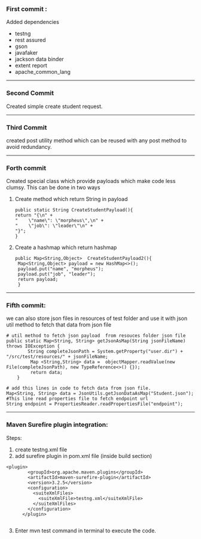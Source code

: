 ### First commit :
Added dependencies
- testng
- rest assured
- gson
- javafaker
- jackson data binder
- extent report
- apache_common_lang
---
### Second Commit
Created simple create student request.

---
### Third Commit 
created post utility method which can be reused with any post method to avoid redundancy.

---
### Forth commit 
Created special class which provide payloads which make code less clumsy.
This can be done in two ways 
   1. Create method which return String in payload 
        ``` 
      public static String CreateStudentPayload(){
      return "{\n" +
      "    \"name\": \"morpheus\",\n" +
      "    \"job\": \"leader\"\n" +
      "}";
      } 
      ```
   2.  Create a hashmap which return hashmap
       ```
       public Map<String,Object>  CreateStudentPayload2(){
        Map<String,Object> payload = new HashMap<>();
        payload.put("name", "morpheus");
        payload.put("job", "leader");
        return payload;
        }
       ```

 ---

### Fifth commit:

we can also store json files in resources of test folder and use it with json util 
method to fetch that data from json file

```
# util method to fetch json payload  from resouces folder json file
public static Map<String, String> getJsonAsMap(String jsonFileName) throws IOException {
        String completeJsonPath = System.getProperty("user.dir") + "/src/test/resources/" + jsonFileName;
         Map <String,String> data =  objectMapper.readValue(new File(completeJsonPath), new TypeReference<>() {});
         return data;
    }

# add this lines in code to fetch data from json file.
Map<String, String> data = JsonUtils.getJsonDataAsMap("Student.json");
#This line read properties file to fetch endpoint url
String endpoint = PropertiesReader.readPropertiesFile("endpoint");

```

---

### Maven Surefire plugin integration:
Steps:
1. create testng.xml file 
2. add surefire plugin in pom.xml file (inside build section)
```
<plugin>
        <groupId>org.apache.maven.plugins</groupId>
        <artifactId>maven-surefire-plugin</artifactId>
        <version>3.2.5</version>
        <configuration>
          <suiteXmlFiles>
            <suiteXmlFile>testng.xml</suiteXmlFile>
          </suiteXmlFiles>
        </configuration>
      </plugin>
      
```
3. Enter mvn test command in terminal to execute the code.


